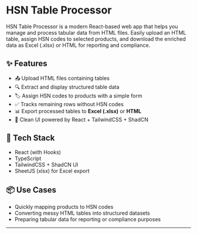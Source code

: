 # HSN Table Processor

HSN Table Processor is a modern React-based web app that helps you manage and process tabular data from HTML files. 
Easily upload an HTML table, assign HSN codes to selected products, and download the enriched data as Excel (.xlsx) 
or HTML for reporting and compliance.

## ✨ Features
- 📤 Upload HTML files containing tables
- 🔍 Extract and display structured table data
- 🏷️ Assign HSN codes to products with a simple form
- ✅ Tracks remaining rows without HSN codes
- 📊 Export processed tables to **Excel (.xlsx)** or **HTML**
- 🎨 Clean UI powered by React + TailwindCSS + ShadCN

## 🚀 Tech Stack
- React (with Hooks)
- TypeScript
- TailwindCSS + ShadCN UI
- SheetJS (xlsx) for Excel export

## 📦 Use Cases
- Quickly mapping products to HSN codes
- Converting messy HTML tables into structured datasets
- Preparing tabular data for reporting or compliance purposes

---
